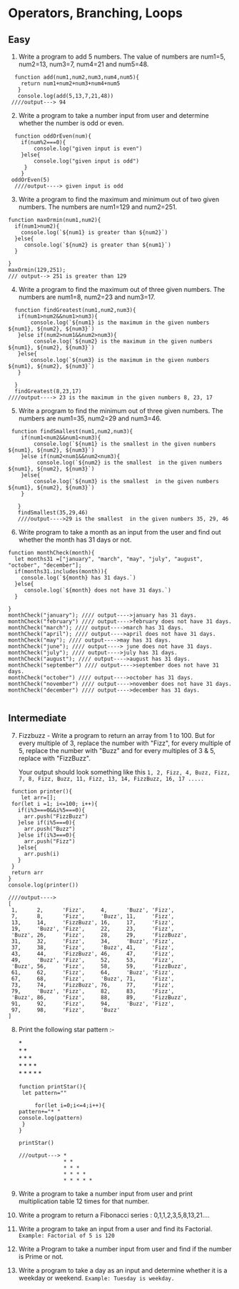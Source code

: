 
# Operators, Branching, Loops

## Easy

1. Write a program to add 5 numbers. The value of numbers are num1=5, num2=13, num3=7, num4=21 and num5=48.
```
  function add(num1,num2,num3,num4,num5){
    return num1+num2+num3+num4+num5
   }
   console.log(add(5,13,7,21,48))
 ////output---> 94
```
2. Write a program to take a number input from user and determine whether the number is odd or even.
```
  function oddOrEven(num){
    if(num%2===0){
        console.log("given input is even")
    }else{
        console.log("given input is odd")
     }
    }
 oddOrEven(5)
  ////output----> given input is odd
```

3. Write a program to find the maximum and minimum out of two given numbers. The numbers are num1=129 and num2=251.
```
function maxOrmin(num1,num2){
  if(num1>num2){
    console.log(`${num1} is greater than ${num2}`)
  }else{
     console.log(`${num2} is greater than ${num1}`)
  }

}
maxOrmin(129,251);
/// output--> 251 is greater than 129
```

4. Write a program to find the maximum out of three given numbers. The numbers are num1=8, num2=23 and num3=17.
 ```
   function findGreatest(num1,num2,num3){
    if(num1>num2&&num1>num3){
        console.log(`${num1} is the maximum in the given numbers ${num1}, ${num2}, ${num3}`)
    }else if(num2>num1&&num2>num3){
         console.log(`${num2} is the maximum in the given numbers ${num1}, ${num2}, ${num3}`)
    }else{
        console.log(`${num3} is the maximum in the given numbers ${num1}, ${num2}, ${num3}`)
    }

   }
   findGreatest(8,23,17)
 ////output----> 23 is the maximum in the given numbers 8, 23, 17
 ```

5. Write a program to find the minimum out of three given numbers. The numbers are num1=35, num2=29 and num3=46.
```
 function findSmallest(num1,num2,num3){
    if(num1<num2&&num1<num3){
        console.log(`${num1} is the smallest in the given numbers ${num1}, ${num2}, ${num3}`)
    }else if(num2<num1&&num2<num3){
         console.log(`${num2} is the smallest  in the given numbers ${num1}, ${num2}, ${num3}`)
    }else{
        console.log(`${num3} is the smallest  in the given numbers ${num1}, ${num2}, ${num3}`)
    }

   }
   findSmallest(35,29,46)
   ////output---->29 is the smallest  in the given numbers 35, 29, 46
```
 

6. Write program to take a month as an input from the user and find out whether the month has 31 days or not.
  ```
  function monthCheck(month){
    let months31 =["january", "march", "may", "july", "august", "october", "december"];
    if(months31.includes(month)){
      console.log(`${month} has 31 days.`)
    }else{
       console.log(`${month} does not have 31 days.`)
    }

  }
 monthCheck("january"); //// output---->january has 31 days.
 monthCheck("february") //// output---->february does not have 31 days.
 monthCheck("march"); //// output---->march has 31 days.
 monthCheck("april"); //// output---->april does not have 31 days.
 monthCheck("may"); //// output---->may has 31 days.
 monthCheck("june"); //// output----> june does not have 31 days.
 monthCheck("july"); //// output---->july has 31 days.
 monthCheck("august"); //// output---->august has 31 days.
 monthCheck("september") //// output---->september does not have 31 days.
 monthCheck("october") //// output---->october has 31 days.
 monthCheck("november") //// output---->november does not have 31 days.
 monthCheck("december") //// output---->december has 31 days.
   
  ```

## Intermediate

7. Fizzbuzz - Write a program to return an array from 1 to 100. But for every multiple of 3, replace the number with "Fizz", for every multiple of 5, replace the number with "Buzz" and for every multiples of 3 & 5, replace with "FizzBuzz".

    Your output should look something like this `1, 2, Fizz, 4, Buzz, Fizz, 7, 8, Fizz, Buzz, 11, Fizz, 13, 14, FizzBuzz, 16, 17 ..... `

 ```
  function printer(){
     let arr=[];
  for(let i =1; i<=100; i++){
    if(i%3===0&&i%5===0){
      arr.push("FizzBuzz")
    }else if(i%5===0){
      arr.push("Buzz")
    }else if(i%3===0){
      arr.push("Fizz")
    }else{
      arr.push(i)
    }        
  }
  return arr
}
console.log(printer())
 
 ////output---->
 [
  1,      2,      'Fizz',     4,      'Buzz', 'Fizz',
  7,      8,      'Fizz',     'Buzz', 11,     'Fizz',
  13,     14,     'FizzBuzz', 16,     17,     'Fizz',
  19,     'Buzz', 'Fizz',     22,     23,     'Fizz',
  'Buzz', 26,     'Fizz',     28,     29,     'FizzBuzz',
  31,     32,     'Fizz',     34,     'Buzz', 'Fizz',
  37,     38,     'Fizz',     'Buzz', 41,     'Fizz',
  43,     44,     'FizzBuzz', 46,     47,     'Fizz',
  49,     'Buzz', 'Fizz',     52,     53,     'Fizz',
  'Buzz', 56,     'Fizz',     58,     59,     'FizzBuzz',
  61,     62,     'Fizz',     64,     'Buzz', 'Fizz',
  67,     68,     'Fizz',     'Buzz', 71,     'Fizz',
  73,     74,     'FizzBuzz', 76,     77,     'Fizz',
  79,     'Buzz', 'Fizz',     82,     83,     'Fizz',
  'Buzz', 86,     'Fizz',     88,     89,     'FizzBuzz',
  91,     92,     'Fizz',     94,     'Buzz', 'Fizz',
  97,     98,     'Fizz',     'Buzz'
]
 
 ```


8. Print the following star pattern :-

    \* \
    \* \* \
    \* \* \* \
    \* \* \* \* \
    \* \* \* \* \* 

    ```
    function printStar(){
     let pattern=""

         for(let i=0;i<=4;i++){
    pattern+="* "
    console.log(pattern)
     }
   }

   printStar()

   ///output---> * 
                  * * 
                  * * * 
                  * * * * 
                  * * * * * 
    
    ```

9. Write a program to take a number input from user and print multiplication table 12 times for that number.

10. Write a program to return a Fibonacci series : 0,1,1,2,3,5,8,13,21....

11. Write a program to take an input from a user and find its Factorial.
   `Example: Factorial of 5 is 120`
12. Write a Program to take a number input from user and find if the number is Prime or not.

13. Write a program to take a day as an input and determine whether it is a weekday or weekend.
   `Example: Tuesday is weekday.`